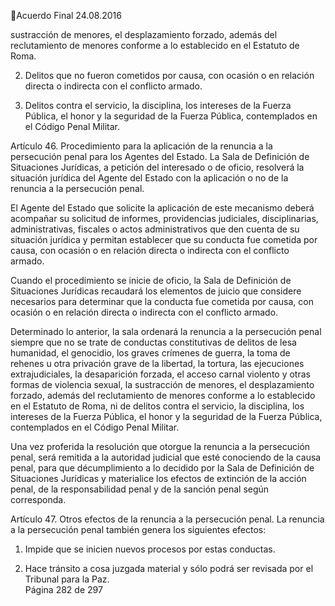 Acuerdo Final 
24.08.2016 

sustracción  de  menores,  el  desplazamiento  forzado,  además  del  reclutamiento  de 
menores conforme a lo establecido en el Estatuto de Roma. 
 
2. Delitos que no fueron cometidos por causa, con ocasión o en relación directa o indirecta 
con el conflicto armado. 
 
3. Delitos  contra  el  servicio,  la  disciplina,  los  intereses  de  la  Fuerza  Pública,  el  honor  y  la 
seguridad de la Fuerza Pública, contemplados en el Código Penal Militar.   
 
Artículo 46. Procedimiento para la aplicación de la renuncia a la persecución penal para los 
Agentes del Estado. La Sala de Definición de Situaciones Jurídicas, a petición del interesado o de 
oficio, resolverá la situación jurídica del Agente del Estado con la aplicación o no de la renuncia a 
la persecución penal. 
 
El Agente del Estado que solicite la aplicación de este mecanismo deberá acompañar su solicitud 
de  informes,  providencias  judiciales,  disciplinarias,  administrativas,  fiscales  o  actos 
administrativos que den cuenta de su situación jurídica y permitan establecer que su conducta 
fue cometida por causa, con ocasión o en relación directa o indirecta con el conflicto armado. 
 
Cuando  el  procedimiento  se  inicie  de  oficio,  la  Sala  de  Definición  de  Situaciones  Jurídicas 
recaudará los elementos de juicio que considere necesarios para determinar que la conducta fue 
cometida por causa, con ocasión o en relación directa o indirecta con el conflicto armado. 
 
Determinado lo anterior, la sala ordenará la renuncia a la persecución penal siempre que no se 
trate de conductas constitutivas de delitos de lesa humanidad, el genocidio, los graves crímenes 
de guerra, la toma de rehenes u otra privación grave de la libertad, la tortura, las ejecuciones 
extrajudiciales,  la  desaparición  forzada,  el  acceso  carnal  violento  y  otras  formas  de  violencia 
sexual,  la  sustracción  de  menores,  el  desplazamiento  forzado,  además  del  reclutamiento  de 
menores conforme a lo establecido en el Estatuto de Roma, ni de delitos contra el servicio, la 
disciplina,  los  intereses  de  la  Fuerza  Pública,  el  honor  y  la  seguridad  de  la  Fuerza  Pública, 
contemplados en el Código Penal Militar.   
 
Una vez proferida la resolución que otorgue la renuncia a la persecución penal, será remitida a la 
autoridad judicial que esté conociendo de la causa penal, para que décumplimiento a lo decidido 
por la Sala de Definición de Situaciones Jurídicas y materialice los efectos de extinción de la acción 
penal, de la responsabilidad penal y de la sanción penal según corresponda.  
 
 
Artículo 47. Otros efectos de la renuncia a la persecución penal. La renuncia a la persecución 
penal también genera los siguientes efectos: 
 
1. Impide que se inicien nuevos procesos por estas conductas.  
 
2. Hace tránsito a cosa juzgada material y sólo podrá ser revisada por el Tribunal para la Paz.  
Página 282 de 297 
 

